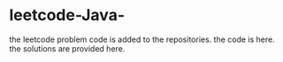 # leetcode-Java-
the leetcode problem code is added to the repositories.
the code is here.
the solutions are provided here.

















